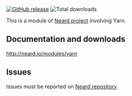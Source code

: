 [![GitHub release](https://img.shields.io/github/release/crazy-max/neard-tool-yarn.svg?style=flat-square)](https://github.com/crazy-max/neard-tool-yarn/releases/latest)
![Total downloads](https://img.shields.io/github/downloads/crazy-max/neard-tool-yarn/total.svg?style=flat-square)

This is a module of [Neard project](https://github.com/crazy-max/neard) involving Yarn.

## Documentation and downloads

http://neard.io/modules/yarn

## Issues

Issues must be reported on [Neard repository](https://github.com/crazy-max/neard/issues).
